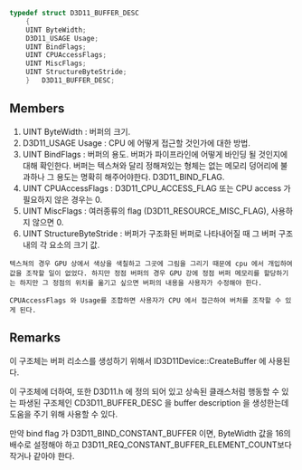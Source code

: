 ```c++
typedef struct D3D11_BUFFER_DESC
    {
    UINT ByteWidth;
    D3D11_USAGE Usage;
    UINT BindFlags;
    UINT CPUAccessFlags;
    UINT MiscFlags;
    UINT StructureByteStride;
    } 	D3D11_BUFFER_DESC;
```

## Members

1. UINT ByteWidth : 버퍼의 크기.
2. D3D11_USAGE Usage : CPU 에 어떻게 접근할 것인가에 대한 방법.
3. UINT BindFlags : 버퍼의 용도. 버퍼가 파이프라인에 어떻게 바인딩 될 것인지에 대해 확인한다. 버퍼는 텍스쳐와 달리 정해져있는 형체는 없는 메모리 덩어리에 불과하나 그 용도는 명확히 해주어야한다. D3D11_BIND_FLAG.
4. UINT CPUAccessFlags : D3D11_CPU_ACCESS_FLAG 또는 CPU access 가 필요하지 않은 경우는 0.
5. UINT MiscFlags : 여러종류의 flag (D3D11_RESOURCE_MISC_FLAG), 사용하지 않으면 0.
6. UINT StructureByteStride : 버퍼가 구조화된 버퍼로 나타내어질 때 그 버퍼 구조 내의 각 요소의 크기 값.

```note
텍스쳐의 경우 GPU 상에서 색상을 색칠하고 그곳에 그림을 그리기 때문에 cpu 에서 개입하여 값을 조작할 일이 없었다. 하지만 정점 버퍼의 경우 GPU 강에 정점 버퍼 메모리를 할당하기는 하지만 그 정점의 위치를 옮기고 싶으면 버퍼의 내용을 사용자가 수정해야 한다.

CPUAccessFlags 와 Usage를 조합하면 사용자가 CPU 에서 접근하여 버처를 조작할 수 있게 된다.
```


## Remarks

이 구조체는 버퍼 리소스를 생성하기 위해서 ID3D11Device::CreateBuffer 에 사용된다.

이 구조체에 더하여, 또한 D3D11.h 에 정의 되어 있고 상속된 클래스처럼 행동할 수 있는 파생된 구조체인 CD3D11_BUFFER_DESC 을 buffer description 을 생성한는데 도움을 주기 위해 사용할 수 있다.

만약  bind flag 가 D3D11_BIND_CONSTANT_BUFFER 이면, ByteWidth 값을 16의 배수로 설정해야 하고 D3D11_REQ_CONSTANT_BUFFER_ELEMENT_COUNT보다 작거나 같아야 한다.

